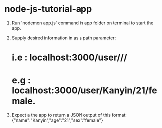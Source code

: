 # node-js-tutorial-app

1. Run 'nodemon app.js' command in app folder on terminal to start the app.

2. Supply desired information in as a path parameter:

   # i.e : localhost:3000/user/<name>/<age>/<sex>
   
   # e.g : localhost:3000/user/Kanyin/21/female.

3. Expect a the app to return a JSON output of this format:
{"name":"Kanyin","age":"21","sex":"female"}
